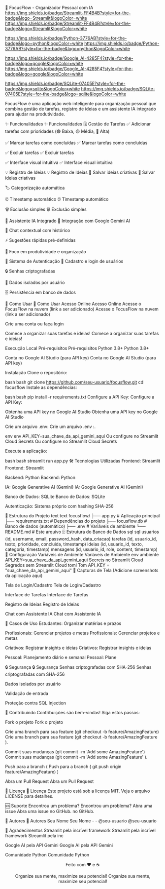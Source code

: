 📝 FocusFlow - Organizador Pessoal com IA
https://img.shields.io/badge/Streamlit-FF4B4B?style=for-the-badge&logo=Streamlit&logoColor=white
https://img.shields.io/badge/Streamlit-FF4B4B?style=for-the-badge&logo=Streamlit&logoColor=white

https://img.shields.io/badge/Python-3776AB?style=for-the-badge&logo=python&logoColor=white
https://img.shields.io/badge/Python-3776AB?style=for-the-badge&logo=python&logoColor=white

https://img.shields.io/badge/Google_AI-4285F4?style=for-the-badge&logo=google&logoColor=white
https://img.shields.io/badge/Google_AI-4285F4?style=for-the-badge&logo=google&logoColor=white

https://img.shields.io/badge/SQLite-07405E?style=for-the-badge&logo=sqlite&logoColor=white
https://img.shields.io/badge/SQLite-07405E?style=for-the-badge&logo=sqlite&logoColor=white

FocusFlow é uma aplicação web inteligente para organização pessoal que combina gestão de tarefas, registro de ideias e um assistente IA integrado para ajudar na produtividade.

✨ Funcionalidades ✨ Funcionalidades 
🗓️ Gestão de Tarefas
✅ Adicionar tarefas com prioridades (🟢 Baixa, 🟡 Média, 🔴 Alta)

✅ Marcar tarefas como concluídas ✅ Marcar tarefas como concluídas 

✅ Excluir tarefas ✅ Excluir tarefas 

✅ Interface visual intuitiva ✅ Interface visual intuitiva 

💡 Registro de Ideias 💡 Registro de Ideias 
📝 Salvar ideias criativas 📝 Salvar ideias criativas 

🏷️ Categorização automática

⏰ Timestamp automático ⏰ Timestamp automático 

🗑️ Exclusão simples 🗑️ Exclusão simples 

🤖 Assistente IA Integrado
🧠 Integração com Google Gemini AI

💬 Chat contextual com histórico

⚡ Sugestões rápidas pré-definidas

🎯 Foco em produtividade e organização

🔐 Sistema de Autenticação
👤 Cadastro e login de usuários

🔒 Senhas criptografadas

💾 Dados isolados por usuário

🗄️ Persistência em banco de dados

🚀 Como Usar 🚀 Como Usar 
Acesso Online Acesso Online 
Acesse o FocusFlow na nuvem (link a ser adicionado)
Acesse o FocusFlow na nuvem (link a ser adicionado)

Crie uma conta ou faça login

Comece a organizar suas tarefas e ideias!
Comece a organizar suas tarefas e ideias!

Execução Local
Pré-requisitos Pré-requisitos 
Python 3.8+ Python 3.8+ 

Conta no Google AI Studio (para API key)
Conta no Google AI Studio (para API key)

Instalação
Clone o repositório:

bash bash 
git clone https://github.com/seu-usuario/focusflow.git
cd focusflow
Instale as dependências:

bash bash 
pip install -r requirements.txt
Configure a API Key: Configure a API Key: 

Obtenha uma API key no Google AI Studio
Obtenha uma API key no Google AI Studio

Crie um arquivo .env:
Crie um arquivo .env :.

env env 
API_KEY=sua_chave_da_api_gemini_aqui
Ou configure no Streamlit Cloud Secrets
Ou configure no Streamlit Cloud Secrets

Execute a aplicação:

bash bash 
streamlit run app.py
🛠️ Tecnologias Utilizadas
Frontend: Streamlit Frontend: Streamlit 

Backend: Python Backend: Python 

IA: Google Generative AI (Gemini)
IA: Google Generative AI (Gemini)

Banco de Dados: SQLite
Banco de Dados: SQLite

Autenticação: Sistema próprio com hashing SHA-256

📁 Estrutura do Projeto
text text 
focusflow/
├── app.py                 # Aplicação principal
├── requirements.txt       # Dependências do projeto
├── focusflow.db          # Banco de dados (automático)
├── .env                  # Variáveis de ambiente
└── README.md             # Este arquivo
🗄️ Estrutura do Banco de Dados
sql sql 
usuarios (id, username, email, password_hash, data_criacao)
tarefas (id, usuario_id, texto, prioridade, concluida, timestamp)
ideias (id, usuario_id, texto, categoria, timestamp)
mensagens (id, usuario_id, role, content, timestamp)
🔧 Configuração
Variáveis de Ambiente Variáveis de Ambiente 
env ambiente 
API_KEY=sua_chave_da_api_gemini_aqui
Secrets no Streamlit Cloud Segredos sem Streamlit Cloud 
toml Tom 
API_KEY = "sua_chave_da_api_gemini_aqui"
📸 Capturas de Tela
(Adicione screenshots da aplicação aqui)

Tela de Login/Cadastro Tela de Login/Cadastro 

Interface de Tarefas Interface de Tarefas 

Registro de Ideias Registro de Ideias 

Chat com Assistente IA Chat com Assistente IA 

🎯 Casos de Uso
Estudantes: Organizar matérias e prazos

Profissionais: Gerenciar projetos e metas
Profissionais: Gerenciar projetos e metas

Criativos: Registrar insights e ideias
Criativos: Registrar insights e ideias

Pessoal: Planejamento diário e semanal Pessoal: Plane 

🔒 Segurança 🔒 Segurança 
Senhas criptografadas com SHA-256
Senhas criptografadas com SHA-256

Dados isolados por usuário

Validação de entrada

Proteção contra SQL Injection

🤝 Contribuindo
Contribuições são bem-vindas! Siga estos passos:

Fork o projeto Fork o projeto 

Crie uma branch para sua feature (git checkout -b feature/AmazingFeature)
Crie uma branch para sua feature (git checkout -b feature/AmazingFeature ).

Commit suas mudanças (git commit -m 'Add some AmazingFeature')
Commit suas mudanças (git commit -m 'Add some AmazingFeature' ).

Push para a branch ( Push para a branch ( git push origin feature/AmazingFeature) ) 

Abra um Pull Request Abra um Pull Request 

📝 Licença 📝 Licença 
Este projeto está sob a licença MIT. Veja o arquivo LICENSE para detalhes.

🆘 Suporte
Encontrou um problema?  Encontrou um problema? Abra uma issue Abra uma issue  no GitHub. no GitHub. 

👥 Autores 👥 Autores 
Seu Nome Seu Nome  -  - @seu-usuario @seu-usuario 

🙏 Agradecimentos
Streamlit pela incrível framework Streamlit pela incrível framework  Streamlit pela inc 

Google AI pela API Gemini
Google AI pela API Gemini

Comunidade Python Comunidade Python 

<div align="center"> <div align="center"> 
Feito com ❤️ e ☕

Organize sua mente, maximize seu potencial!
Organize sua mente, maximize seu potencial!

